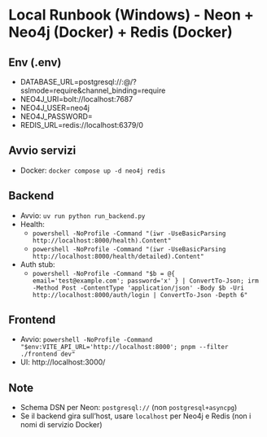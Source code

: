 # Local Runbook (Windows) - Neon + Neo4j (Docker) + Redis (Docker)

## Env (.env)
- DATABASE_URL=postgresql://<user>:<password>@<neon-host>/<db>?sslmode=require&channel_binding=require
- NEO4J_URI=bolt://localhost:7687
- NEO4J_USER=neo4j
- NEO4J_PASSWORD=<password>
- REDIS_URL=redis://localhost:6379/0

## Avvio servizi
- Docker: `docker compose up -d neo4j redis`

## Backend
- Avvio: `uv run python run_backend.py`
- Health:
  - `powershell -NoProfile -Command "(iwr -UseBasicParsing http://localhost:8000/health).Content"`
  - `powershell -NoProfile -Command "(iwr -UseBasicParsing http://localhost:8000/health/detailed).Content"`
- Auth stub:
  - `powershell -NoProfile -Command "$b = @{ email='test@example.com'; password='x' } | ConvertTo-Json; irm -Method Post -ContentType 'application/json' -Body $b -Uri http://localhost:8000/auth/login | ConvertTo-Json -Depth 6"`

## Frontend
- Avvio: `powershell -NoProfile -Command "$env:VITE_API_URL='http://localhost:8000'; pnpm --filter ./frontend dev"`
- UI: http://localhost:3000/

## Note
- Schema DSN per Neon: `postgresql://` (non `postgresql+asyncpg`)
- Se il backend gira sull’host, usare `localhost` per Neo4j e Redis (non i nomi di servizio Docker)
